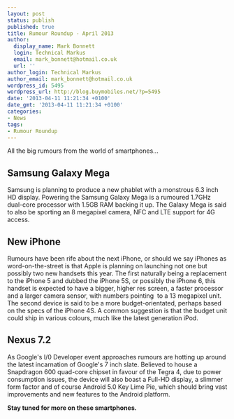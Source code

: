 ```yaml
---
layout: post
status: publish
published: true
title: Rumour Roundup - April 2013
author:
  display_name: Mark Bonnett
  login: Technical Markus
  email: mark_bonnett@hotmail.co.uk
  url: ''
author_login: Technical Markus
author_email: mark_bonnett@hotmail.co.uk
wordpress_id: 5495
wordpress_url: http://blog.buymobiles.net/?p=5495
date: '2013-04-11 11:21:34 +0100'
date_gmt: '2013-04-11 11:21:34 +0100'
categories:
- News
tags:
- Rumour Roundup
---
```

<p><span class="postStandFirst">All the big rumours from the world of smartphones...</span></p>
<h2>Samsung Galaxy Mega</h2>
<p>Samsung is planning to produce a new phablet with a monstrous 6.3 inch HD display. Powering the Samsung Galaxy Mega is a rumoured 1.7GHz dual-core processor with 1.5GB RAM backing it up. The Galaxy Mega is said to also be sporting an 8 megapixel camera, NFC and LTE support for 4G access.</p>
<h2>New iPhone</h2>
<p>Rumours have been rife about the next iPhone, or should we say iPhones as word-on-the-street is that Apple is planning on launching not one but possibly two new handsets this year. The first naturally being a replacement to the iPhone 5 and dubbed the iPhone 5S, or possibly the iPhone 6, this handset is expected to have a bigger, higher res screen, a faster processor and a larger camera sensor, with numbers pointing&nbsp; to a 13 megapixel unit. The second device is said to be a more budget-orientated, perhaps based on the specs of the&nbsp;iPhone 4S. A common suggestion is that the budget unit could ship in various colours, much like the latest generation iPod.</p>
<h2>Nexus 7.2</h2>
<p>As Google's I/0 Developer event approaches rumours are hotting up around the latest incarnation of Google's 7 inch slate. Believed to house a Snapdragon 600 quad-core chipset in favour of the Tegra 4, due to power consumption issues, the device will also boast a Full-HD display, a slimmer form factor and of course Android 5.0 Key Lime Pie, which should bring vast improvements and new features to the Android platform.</p>
<p><strong>Stay tuned for more on these smartphones.</strong></p>

